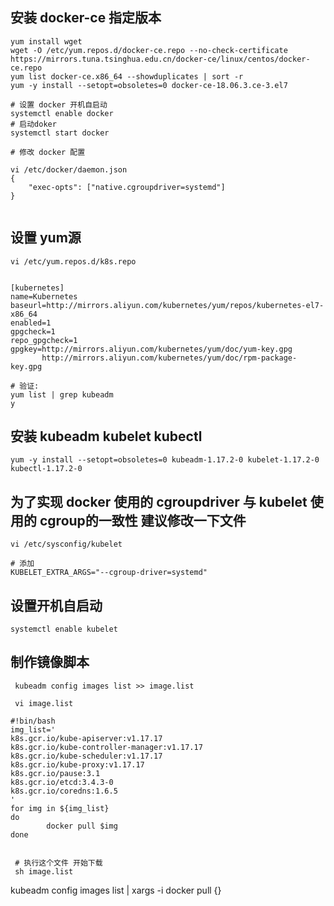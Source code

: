 ## 安装 docker-ce 指定版本
```
yum install wget
wget -O /etc/yum.repos.d/docker-ce.repo --no-check-certificate https://mirrors.tuna.tsinghua.edu.cn/docker-ce/linux/centos/docker-ce.repo
yum list docker-ce.x86_64 --showduplicates | sort -r
yum -y install --setopt=obsoletes=0 docker-ce-18.06.3.ce-3.el7

# 设置 docker 开机自启动
systemctl enable docker
# 启动doker
systemctl start docker

# 修改 docker 配置

vi /etc/docker/daemon.json
{
    "exec-opts": ["native.cgroupdriver=systemd"]
}


```

## 设置  yum源
```
vi /etc/yum.repos.d/k8s.repo


[kubernetes]
name=Kubernetes
baseurl=http://mirrors.aliyun.com/kubernetes/yum/repos/kubernetes-el7-x86_64
enabled=1
gpgcheck=1
repo_gpgcheck=1
gpgkey=http://mirrors.aliyun.com/kubernetes/yum/doc/yum-key.gpg 
       http://mirrors.aliyun.com/kubernetes/yum/doc/rpm-package-key.gpg

# 验证:
yum list | grep kubeadm
y

```

## 安装 kubeadm kubelet kubectl
```
yum -y install --setopt=obsoletes=0 kubeadm-1.17.2-0 kubelet-1.17.2-0 kubectl-1.17.2-0
```

## 为了实现 docker 使用的 cgroupdriver 与 kubelet 使用的 cgroup的一致性 建议修改一下文件
```
vi /etc/sysconfig/kubelet

# 添加
KUBELET_EXTRA_ARGS="--cgroup-driver=systemd"

```

## 设置开机自启动
```
systemctl enable kubelet
```

## 制作镜像脚本
```
 kubeadm config images list >> image.list

 vi image.list

#!bin/bash
img_list='
k8s.gcr.io/kube-apiserver:v1.17.17
k8s.gcr.io/kube-controller-manager:v1.17.17
k8s.gcr.io/kube-scheduler:v1.17.17
k8s.gcr.io/kube-proxy:v1.17.17
k8s.gcr.io/pause:3.1
k8s.gcr.io/etcd:3.4.3-0
k8s.gcr.io/coredns:1.6.5
'
for img in ${img_list}
do
        docker pull $img
done


 # 执行这个文件 开始下载
 sh image.list

```

kubeadm config images list | xargs -i docker pull {}

